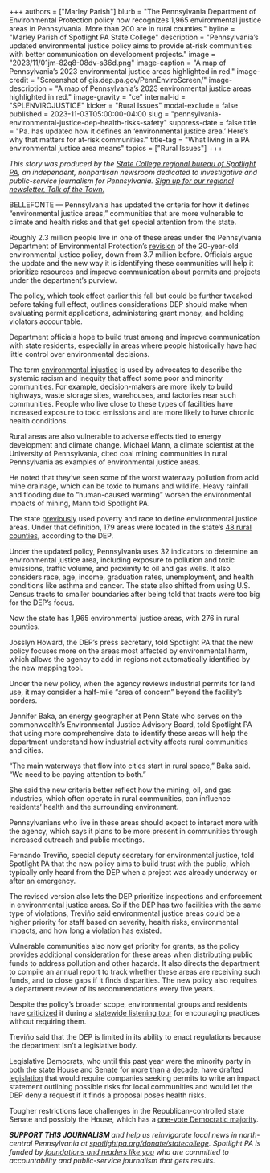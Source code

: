 +++
authors = ["Marley Parish"]
blurb = "The Pennsylvania Department of Environmental Protection policy now recognizes 1,965 environmental justice areas in Pennsylvania. More than 200 are in rural counties."
byline = "Marley Parish of Spotlight PA State College"
description = "Pennsylvania’s updated environmental justice policy aims to provide at-risk communities with better communication on development projects."
image = "2023/11/01jm-82q8-08dv-s36d.png"
image-caption = "A map of Pennsylvania’s 2023 environmental justice areas highlighted in red."
image-credit = "Screenshot of gis.dep.pa.gov/PennEnviroScreen/"
image-description = "A map of Pennsylvania’s 2023 environmental justice areas highlighted in red."
image-gravity = "ce"
internal-id = "SPLENVIROJUSTICE"
kicker = "Rural Issues"
modal-exclude = false
published = 2023-11-03T05:00:00-04:00
slug = "pennsylvania-environmental-justice-dep-health-risks-safety"
suppress-date = false
title = "Pa. has updated how it defines an ‘environmental justice area.’ Here’s why that matters for at-risk communities."
title-tag = "What living in a PA environmental justice area means"
topics = ["Rural Issues"]
+++

<em>This story was produced by the </em><a href="https://www.spotlightpa.org/statecollege"><em>State College regional bureau of Spotlight PA</em></a><em>, an independent, nonpartisan newsroom dedicated to investigative and public-service journalism for Pennsylvania. </em><a href="https://www.spotlightpa.org/newsletters/talkofthetown"><em>Sign up for our regional newsletter, Talk of the Town.</em></a>

BELLEFONTE — Pennsylvania has updated the criteria for how it defines “environmental justice areas,” communities that are more vulnerable to climate and health risks and that get special attention from the state.

Roughly 2.3 million people live in one of these areas under the Pennsylvania Department of Environmental Protection’s <a href="https://www.depgreenport.state.pa.us/elibrary/GetDocument?docId=5600403&amp;DocName=ENVIRONMENTAL%20JUSTICE%20POLICY.PDF%20%20%3cspan%20style%3D%22color:green%3b%22%3eCOMMENTS%20DUE%20OCTOBER%2029%2c%202023%3c/span%3e%20%3cspan%20style%3D%22color:blue%3b%22%3e%28NEW%29%3c/span%3e">revision</a> of the 20-year-old environmental justice policy, down from 3.7 million before. Officials argue the update and the new way it is identifying these communities will help it prioritize resources and improve communication about permits and projects under the department’s purview.

The policy, which took effect earlier this fall but could be further tweaked before taking full effect, outlines considerations DEP should make when evaluating permit applications, administering grant money, and holding violators accountable.

Department officials hope to build trust among and improve communication with state residents, especially in areas where people historically have had little control over environmental decisions.

<script src="https://www.spotlightpa.org/embed.js" async></script><div data-spl-embed-version="1" data-spl-src="https://www.spotlightpa.org/embeds/newsletter/?cta=Sign%20up%20for%20our%20new%20regional%20newsletter%2C%20%3Cb%3ETalk%20of%20the%20Town%3C%2Fb%3E%2C%20and%20get%20all%20the%20news%20and%20notes%20from%20State%20College%20and%20north-central%20PA.&button=Sign%20Up%20Now&preselect=state_college&eyebrow=DON'T%20MISS%20A%20BEAT"></div>

The term <a href="https://www.nrdc.org/stories/environmental-justice-movement">environmental injustice</a> is used by advocates to describe the systemic racism and inequity that affect some poor and minority communities. For example, decision-makers are more likely to build highways, waste storage sites, warehouses, and factories near such communities. People who live close to these types of facilities have increased exposure to toxic emissions and are more likely to have chronic health conditions.

Rural areas are also vulnerable to adverse effects tied to energy development and climate change. Michael Mann, a climate scientist at the University of Pennsylvania, cited coal mining communities in rural Pennsylvania as examples of environmental justice areas.

He noted that they’ve seen some of the worst waterway pollution from acid mine drainage, which can be toxic to humans and wildlife. Heavy rainfall and flooding due to “human-caused warming” worsen the environmental impacts of mining, Mann told Spotlight PA.

The state <a href="https://padep-1.maps.arcgis.com/apps/webappviewer/index.html?id=f31a188de122467691cae93c3339469c">previously</a> used poverty and race to define environmental justice areas. Under that definition, 179 areas were located in the state’s <a href="https://www.rural.pa.gov/data/rural-urban-definitions">48 rural counties</a>, according to the DEP.

Under the updated policy, Pennsylvania uses 32 indicators to determine an environmental justice area, including exposure to pollution and toxic emissions, traffic volume, and proximity to oil and gas wells. It also considers race, age, income, graduation rates, unemployment, and health conditions like asthma and cancer. The state also shifted from using U.S. Census tracts to smaller boundaries after being told that tracts were too big for the DEP’s focus.

Now the state has 1,965 environmental justice areas, with 276 in rural counties.

Josslyn Howard, the DEP’s press secretary, told Spotlight PA that the new policy focuses more on the areas most affected by environmental harm, which allows the agency to add in regions not automatically identified by the new mapping tool.

Under the new policy, when the agency reviews industrial permits for land use, it may consider a half-mile “area of concern” beyond the facility’s borders.

Jennifer Baka, an energy geographer at Penn State who serves on the commonwealth’s Environmental Justice Advisory Board, told Spotlight PA that using more comprehensive data to identify these areas will help the department understand how industrial activity affects rural communities and cities.

“The main waterways that flow into cities start in rural space,” Baka said. “We need to be paying attention to both.”

She said the new criteria better reflect how the mining, oil, and gas industries, which often operate in rural communities, can influence residents’ health and the surrounding environment.

Pennsylvanians who live in these areas should expect to interact more with the agency, which says it plans to be more present in communities through increased outreach and public meetings.

<script src="https://www.spotlightpa.org/embed.js" async></script><div data-spl-embed-version="1" data-spl-src="https://www.spotlightpa.org/embeds/donate/"></div>

Fernando Treviño, special deputy secretary for environmental justice, told Spotlight PA that the new policy aims to build trust with the public, which typically only heard from the DEP when a project was already underway or after an emergency.

The revised version also lets the DEP prioritize inspections and enforcement in environmental justice areas. So if the DEP has two facilities with the same type of violations, Treviño said environmental justice areas could be a higher priority for staff based on severity, health risks, environmental impacts, and how long a violation has existed.

Vulnerable communities also now get priority for grants, as the policy provides additional consideration for these areas when distributing public funds to address pollution and other hazards. It also directs the department to compile an annual report to track whether these areas are receiving such funds, and to close gaps if it finds disparities. The new policy also requires a department review of its recommendations every five years.

Despite the policy’s broader scope, environmental groups and residents have <a href="https://whyy.org/articles/pa-dep-environmental-justice-policy-critics/">criticized</a> it during a <a href="https://forms.office.com/pages/responsepage.aspx?id=QSiOQSgB1U2bbEf8Wpob3hNPqnZ4SKxHp_N2tbUtnJNUM1kyUUo2VkVXTkpXUlhFNjZFUjNSQ1g1TCQlQCN0PWcu">statewide listening tour</a> for encouraging practices without requiring them.

Treviño said that the DEP is limited in its ability to enact regulations because the department isn’t a legislative body.

Legislative Democrats, who until this past year were the minority party in both the state House and Senate for <a href="https://www.spotlightpa.org/news/2022/11/pa-governor-election-2022-results-house-democrats-flip-republican-control/">more than a decade</a>, have drafted <a href="https://www.legis.state.pa.us/cfdocs/billinfo/billinfo.cfm?sYear=2023&amp;sInd=0&amp;body=H&amp;type=B&amp;bn=652">legislation</a> that would require companies seeking permits to write an impact statement outlining possible risks for local communities and would let the DEP deny a request if it finds a proposal poses health risks.

Tougher restrictions face challenges in the Republican-controlled state Senate and possibly the House, which has a <a href="https://www.spotlightpa.org/news/2023/09/pennsylvania-special-election-house-control-allegheny-county/">one-vote Democratic majority</a>.

<strong><em>SUPPORT THIS JOURNALISM </em></strong><em>and help us reinvigorate local news in north-central Pennsylvania at </em><a href="http://spotlightpa.org/donate/statecollege"><em>spotlightpa.org/donate/statecollege</em></a><em>. Spotlight PA is funded by </em><a href="https://www.spotlightpa.org/support"><em>foundations and readers like you</em></a><em> who are committed to accountability and public-service journalism that gets results.</em>

